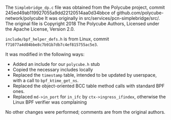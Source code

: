 The `Simplebridge_dp.c` file was obtained from the Polycube project, commit 245ed49ab119927055a9dd22120514aa0d34bbce of github.com/polycube-network/polycube
It was originally in src/services/pcn-simplebridge/src/. 
The original file is Copyright 2018 The Polycube Authors, Licensed under the Apache License, Version 2.0.

`include/bpf_helper_defs.h` is from Linux, commit `f71077a4d84bbe8c7b91b7db7c4ef815755ac5e3`.

It was modified in the following ways:
- Added an include for our `polycube.h` stub
- Copied the necessary includes locally
- Replaced the `timestamp` table, intended to be updated by userspace, with a call to `bpf_ktime_get_ns`.
- Replaced the object-oriented BCC table method calls with standard BPF ones.
- Replaced `md->in_port` for `in_ifc` by `ctx->ingress_ifindex`, otherwise the Linux BPF verifier was complaining

No other changes were performed; comments are from the original authors.
